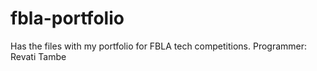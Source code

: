 # fbla-portfolio
Has the files with my portfolio for FBLA tech competitions.
Programmer: Revati Tambe